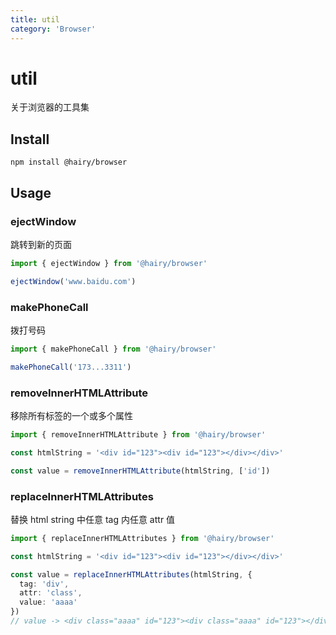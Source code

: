 ```yaml
---
title: util
category: 'Browser'
---
```


# util

关于浏览器的工具集

## Install

`npm install @hairy/browser`

## Usage

### ejectWindow

跳转到新的页面

```ts
import { ejectWindow } from '@hairy/browser'

ejectWindow('www.baidu.com')
```
### makePhoneCall

拨打号码

```ts
import { makePhoneCall } from '@hairy/browser'

makePhoneCall('173...3311')
```

### removeInnerHTMLAttribute

移除所有标签的一个或多个属性

```ts
import { removeInnerHTMLAttribute } from '@hairy/browser'

const htmlString = '<div id="123"><div id="123"></div></div>'

const value = removeInnerHTMLAttribute(htmlString, ['id'])
```

### replaceInnerHTMLAttributes

替换 html string 中任意 tag 内任意 attr 值

```ts
import { replaceInnerHTMLAttributes } from '@hairy/browser'

const htmlString = '<div id="123"><div id="123"></div></div>'

const value = replaceInnerHTMLAttributes(htmlString, {
  tag: 'div',
  attr: 'class',
  value: 'aaaa'
})
// value -> <div class="aaaa" id="123"><div class="aaaa" id="123"></div></div>
```